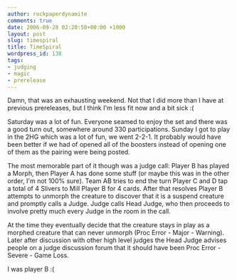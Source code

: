 ```yaml
---
author: rockpaperdynamite
comments: true
date: 2006-09-28 02:20:50+00:00 +1000
layout: post
slug: timespiral
title: TimeSpiral
wordpress_id: 138
tags:
- judging
- magic
- prerelease
---
```


Damn, that was an exhausting weekend. Not that I did more than I have at previous prereleases, but I think I'm less fit now and a bit sick :(

Saturday was a lot of fun. Everyone seamed to enjoy the set and there was a good turn out, somewhere around 330 participations. Sunday I got to play in the 2HG which was a lot of fun, we went 2-2-1. It probably would have been better if we had of opened all of the boosters instead of opening one of them as the pairing were being posted.

The most memorable part of it though was a judge call: Player B has played a Morph, then Player A has done some stuff (or maybe this was in the other order, I'm not 100% sure). Team AB tries to end the turn Player C and D tap a total of 4 Slivers to Mill Player B for 4 cards. After that resolves Player B attempts to unmorph the creature to discover that it is a suspend creature and promptly calls a Judge. Judge calls Head Judge, who then proceeds to involve pretty much every Judge in the room in the call.

At the time they eventually decide that the creature stays in play as a morphed creature that can never unmorph (Proc Error - Major - Warning). Later after discussion with other high level judges the Head Judge advises people on a judge discussion forum that it should have been Proc Error - Severe - Game Loss.

I was player B :(
